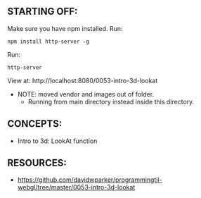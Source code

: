 ## STARTING OFF:

Make sure you have npm installed.
Run:
```
npm install http-server -g
```

Run:
```
http-server
```

View at: http://localhost:8080/0053-intro-3d-lookat

* NOTE: moved vendor and images out of folder.
  * Running from main directory instead inside this directory.

## CONCEPTS:

* Intro to 3d: LookAt function

## RESOURCES:

* https://github.com/davidwparker/programmingtil-webgl/tree/master/0053-intro-3d-lookat

